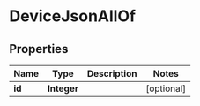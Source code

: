 

# DeviceJsonAllOf

## Properties

Name | Type | Description | Notes
------------ | ------------- | ------------- | -------------
**id** | **Integer** |  |  [optional]



